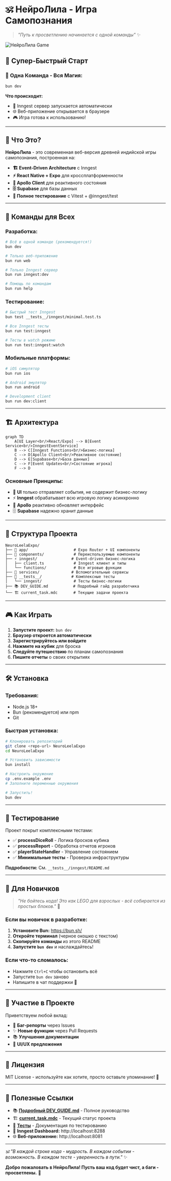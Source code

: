 # 🕉️ НейроЛила - Игра Самопознания

> *"Путь к просветлению начинается с одной команды"* ✨

![НейроЛила Game](https://via.placeholder.com/800x400/9C27B0/FFFFFF?text=🕉️+НейроЛила+Game)

## 🌟 **Супер-Быстрый Старт**

### 💎 **Одна Команда - Вся Магия:**
```bash
bun dev
```

**Что происходит:**
- 🔮 Inngest сервер запускается автоматически
- 🌐 Веб-приложение открывается в браузере  
- 🎮 Игра готова к использованию!

---

## 🎯 **Что Это?**

**НейроЛила** - это современная веб-версия древней индийской игры самопознания, построенная на:

- **🏗️ Event-Driven Architecture** с Inngest
- **⚡ React Native + Expo** для кроссплатформенности
- **🔄 Apollo Client** для реактивного состояния  
- **🗄️ Supabase** для базы данных
- **🧪 Полное тестирование** с Vitest + @inngest/test

---

## 🚀 **Команды для Всех**

### **Разработка:**
```bash
# Всё в одной команде (рекомендуется!)
bun dev

# Только веб-приложение
bun run web

# Только Inngest сервер  
bun run inngest:dev

# Помощь по командам
bun run help
```

### **Тестирование:**
```bash
# Быстрый тест Inngest
bun test __tests__/inngest/minimal.test.ts

# Все Inngest тесты
bun run test:inngest

# Тесты в watch режиме
bun run test:inngest:watch
```

### **Мобильные платформы:**
```bash
# iOS симулятор
bun run ios

# Android эмулятор
bun run android

# Development client
bun run dev:client
```

---

## 🏗️ **Архитектура**

```mermaid
graph TD
    A[UI Layer<br/>React/Expo] --> B[Event Service<br/>InngestEventService]
    B --> C[Inngest Functions<br/>Бизнес-логика]
    C --> D[Apollo Client<br/>Реактивное состояние]
    D --> E[Supabase<br/>База данных]
    C --> F[Event Updates<br/>Состояние игрока]
    F --> D
```

### **Основные Принципы:**
- 🎯 **UI** только отправляет события, не содержит бизнес-логику
- ⚡ **Inngest** обрабатывает всю игровую логику асинхронно
- 🔄 **Apollo** реактивно обновляет интерфейс
- 🗄️ **Supabase** надежно хранит данные

---

## 📁 **Структура Проекта**

```
NeuroLeelaExpo/
├── 🎨 app/                    # Expo Router + UI компоненты
├── 🧩 components/             # Переиспользуемые компоненты  
├── ⚡ inngest/               # Event-driven бизнес-логика
│   ├── client.ts             # Inngest клиент и типы
│   └── functions/            # Все игровые функции
├── 🔧 services/              # Вспомогательные сервисы
├── 🧪 __tests__/             # Комплексные тесты
│   └── inngest/              # Тесты бизнес-логики
├── 📚 DEV_GUIDE.md           # Подробный гайд разработчика
└── 🏗️ current_task.mdc       # Текущие задачи проекта
```

---

## 🎮 **Как Играть**

1. **Запустите проект:** `bun dev`
2. **Браузер откроется автоматически**
3. **Зарегистрируйтесь или войдите**
4. **Нажмите на кубик** для броска
5. **Следуйте путешествию** по планам самопознания
6. **Пишите отчеты** о своих открытиях

---

## 🛠️ **Установка**

### **Требования:**
- Node.js 18+
- Bun (рекомендуется) или npm
- Git

### **Быстрая установка:**
```bash
# Клонировать репозиторий
git clone <repo-url> NeuroLeelaExpo
cd NeuroLeelaExpo

# Установить зависимости
bun install

# Настроить окружение
cp .env.example .env
# Заполните переменные окружения

# Запустить!
bun dev
```

---

## 🧪 **Тестирование**

Проект покрыт комплексными тестами:

- ✅ **processDiceRoll** - Логика бросков кубика
- ✅ **processReport** - Обработка отчетов игроков
- ✅ **playerStateHandler** - Управление состоянием
- ✅ **Минимальные тесты** - Проверка инфраструктуры

**Подробности:** См. `__tests__/inngest/README.md`

---

## 💝 **Для Новичков**

> *"Не бойтесь кода! Это как LEGO для взрослых - всё собирается из простых блоков."* 🧱

### **Если вы новичок в разработке:**

1. **Установите Bun:** https://bun.sh/
2. **Откройте терминал** (черное окошко с текстом)
3. **Скопируйте команды** из этого README
4. **Запустите `bun dev`** и наслаждайтесь!

### **Если что-то сломалось:**
- Нажмите `Ctrl+C` чтобы остановить всё
- Запустите `bun dev` заново
- Напишите в чат поддержки 💬

---

## 🤝 **Участие в Проекте**

Приветствуем любой вклад:

- 🐛 **Баг-репорты** через Issues
- ✨ **Новые функции** через Pull Requests  
- 📚 **Улучшения документации**
- 🎨 **UI/UX предложения**

---

## 📜 **Лицензия**

MIT License - используйте как хотите, просто оставьте упоминание! 🙏

---

## 🔗 **Полезные Ссылки**

- 📚 **[Подробный DEV_GUIDE.md](DEV_GUIDE.md)** - Полное руководство
- 🏗️ **[current_task.mdc](current_task.mdc)** - Текущий статус проекта
- 🧪 **[Тесты](/__tests__/inngest/)** - Документация по тестированию
- 🔮 **Inngest Dashboard:** http://localhost:8288
- 🌐 **Веб-приложение:** http://localhost:8081

---

*🕉️ "В каждой строке кода - мудрость. В каждом событии - возможность. В каждом тесте - уверенность в пути."* ✨

**Добро пожаловать в НейроЛила! Пусть ваш код будет чист, а баги - просветлены.** 🚀
